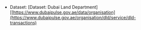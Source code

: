 - Dataset:
  [Dataset: Dubai Land Department][[https://www.dubaipulse.gov.ae/data/organisation](https://www.dubaipulse.gov.ae/organisation/dld/service/dld-transactions)
